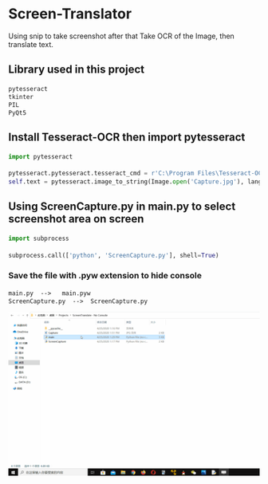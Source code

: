# Screen-Translator
Using snip to take screenshot after that Take OCR of the Image, then translate text.

## Library used in this project
```
pytesseract
tkinter
PIL
PyQt5
```

## Install Tesseract-OCR then import pytesseract 
```python
import pytesseract

pytesseract.pytesseract.tesseract_cmd = r'C:\Program Files\Tesseract-OCR\tesseract'
self.text = pytesseract.image_to_string(Image.open('Capture.jpg'), lang=self.lang)
```

## Using ScreenCapture.py in main.py to select screenshot area on screen
```python
import subprocess 

subprocess.call(['python', 'ScreenCapture.py'], shell=True)
```
### Save the file with .pyw extension to hide console
```
main.py  -->   main.pyw
ScreenCapture.py  -->  ScreenCapture.py
```

![alt text](https://raw.githubusercontent.com/infinyte7/Screen-Translator/master/ScreenTranslate_demo.gif)
